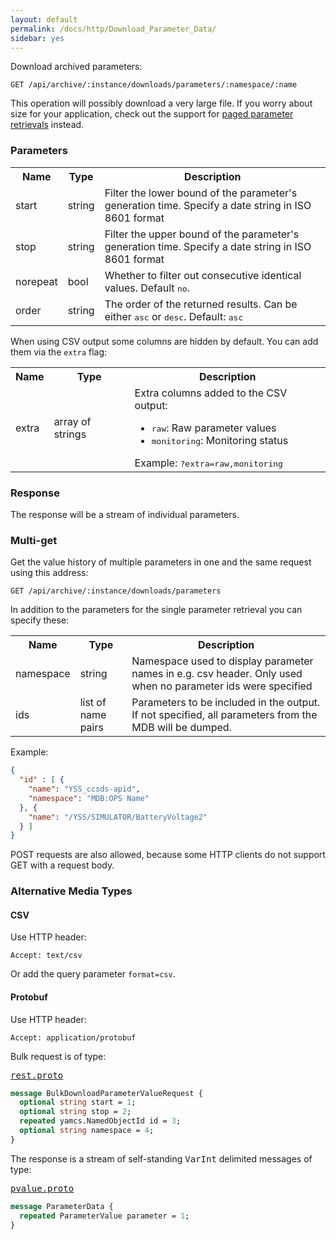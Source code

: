```yaml
---
layout: default
permalink: /docs/http/Download_Parameter_Data/
sidebar: yes
---
```


Download archived parameters:

    GET /api/archive/:instance/downloads/parameters/:namespace/:name


<div class="hint">
This operation will possibly download a very large file. If you worry about size for your application, check out the support for <a href="/docs/http/List_Parameter_Data/">paged parameter retrievals</a> instead.
</div>


### Parameters

<table class="inline">
    <tr>
        <th>Name</th>
        <th>Type</th>
        <th>Description</th>
    </tr>
    <tr>
        <td class="code">start</td>
        <td class="code">string</td>
        <td>Filter the lower bound of the parameter's generation time. Specify a date string in ISO 8601 format</td>
    </tr>
    <tr>
        <td class="code">stop</td>
        <td class="code">string</td>
        <td>Filter the upper bound of the parameter's generation time. Specify a date string in ISO 8601 format</td>
    </tr>
    <tr>
        <td class="code">norepeat</td>
        <td class="code">bool</td>
        <td>Whether to filter out consecutive identical values. Default <tt>no</tt>.</td>
    </tr>
    <tr>
        <td class="code">order</td>
        <td class="code">string</td>
        <td>The order of the returned results. Can be either <tt>asc</tt> or <tt>desc</tt>. Default: <tt>asc</tt></td>
    </tr>
</table>

When using CSV output some columns are hidden by default. You can add them via the `extra` flag:

<table class="inline">
    <tr>
        <th>Name</th>
        <th>Type</th>
        <th>Description</th>
    </tr>
    <tr>
        <td class="code">extra</td>
        <td class="code">array of strings</td>
        <td>
            Extra columns added to the CSV output:
            <ul>
                <li><tt>raw</tt>: Raw parameter values</li>
                <li><tt>monitoring</tt>: Monitoring status</li>
            </ul>
            Example: <tt>?extra=raw,monitoring</tt>
        </td>
    </tr>
</table>


### Response

The response will be a stream of individual parameters.

### Multi-get

Get the value history of multiple parameters in one and the same request using this address:

    GET /api/archive/:instance/downloads/parameters

In addition to the parameters for the single parameter retrieval you can specify these:

<table class="inline">
    <tr>
        <th>Name</th>
        <th>Type</th>
        <th>Description</th>
    </tr>
    <tr>
        <td class="code">namespace</td>
        <td class="code">string</td>
        <td>Namespace used to display parameter names in e.g. csv header. Only used when no parameter ids were specified</td>
    </tr>
    <tr>
        <td class="code">ids</td>
        <td class="code">list of name pairs</td>
        <td>Parameters to be included in the output. If not specified, all parameters from the MDB will be dumped.</td>
    </tr>
</table>

Example: 

```json
{
  "id" : [ {
    "name": "YSS_ccsds-apid",
    "namespace": "MDB:OPS Name"
  }, {
    "name": "/YSS/SIMULATOR/BatteryVoltage2"
  } ]
}
```

POST requests are also allowed, because some HTTP clients do not support GET with a request body.

### Alternative Media Types

#### CSV

Use HTTP header:

    Accept: text/csv
    
Or add the query parameter `format=csv`.

#### Protobuf

Use HTTP header:

    Accept: application/protobuf


Bulk request is of type:

<pre class="r header"><a href="/docs/http/rest.proto/">rest.proto</a></pre>
```proto
message BulkDownloadParameterValueRequest {
  optional string start = 1;
  optional string stop = 2;
  repeated yamcs.NamedObjectId id = 3;
  optional string namespace = 4;
}
```

The response is a stream of self-standing <tt>VarInt</tt> delimited messages of type:
<pre class="r header"><a href="/docs/http/pvalue.proto/">pvalue.proto</a></pre>
```proto
message ParameterData {
  repeated ParameterValue parameter = 1;
}
```
